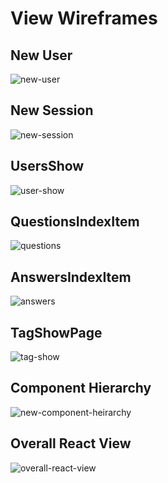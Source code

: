# View Wireframes

## New User
![new-user]

## New Session
![new-session]

## UsersShow
![user-show]

## QuestionsIndexItem
![questions]

## AnswersIndexItem
![answers]

## TagShowPage
![tag-show]

## Component Hierarchy
![new-component-heirarchy]

## Overall React View
![overall-react-view]

[new-user]: ./wireframes/sign_up.png
[new-session]: ./wireframes/sign_in.png
[user-show]: ./wireframes/user_show.png
[questions]: ./wireframes/question_index_item.png
[answers]: ./wireframes/answer_index_item.png
[tag-show]: ./wireframes/tag_show.png
[new-component-heirarchy]: ./wireframes/new_component_heirarchy.png
[overall-react-view]: ./wireframes/overall_react.png
